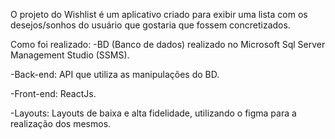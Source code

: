 O projeto do Wishlist é um aplicativo criado para exibir uma lista com os desejos/sonhos do usuário que gostaria que fossem concretizados.

Como foi realizado:
-BD (Banco de dados) realizado no Microsoft Sql Server Management Studio (SSMS).

-Back-end: API que utiliza as manipulações do BD.

-Front-end: ReactJs.

-Layouts: Layouts de baixa e alta fidelidade, utilizando o figma para a realização dos mesmos.
